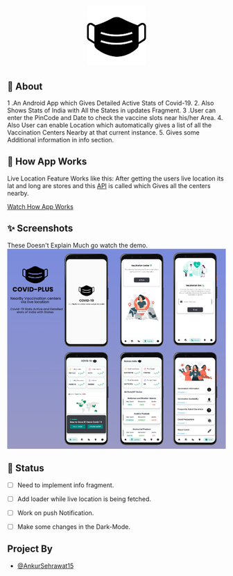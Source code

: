 
<h1 align="center">
  <img src="https://github.com/Ankursehrawat15/COVID_Vaccination_Tracker-App/blob/master/ScreenShots/mask.png" width="136" alt="icon">

</h1>






## 🌟 About

1 .An Android App which Gives Detailed Active Stats of Covid-19. 
2. Also Shows Stats of India with All the States in updates Fragment.
3 .User can enter the PinCode and Date to check the vaccine slots near his/her Area.
4. Also User can enable Location which automatically gives a list of all the Vaccination Centers Nearby at that current instance.
5. Gives some Additional information in info section.

## 📃 How App Works
Live Location Feature Works like this: After getting the users live location its lat and long are stores and this [API](https://apisetu.gov.in/public/marketplace/api/cowin#/) is called which Gives all the centers nearby.

[Watch How App Works](https://drive.google.com/file/d/1fpW6QToy-flVKSrdeUx_HWiTCHrtUtSI/view?usp=sharing)

## ✨ Screenshots
 These Doesn't Explain Much go watch the demo.
![Covid Plus App](https://github.com/Ankursehrawat15/COVID_Vaccination_Tracker-App/blob/master/ScreenShots/image1.jpeg)


## 📃 Status
- [ ] Need to implement info fragment.
- [ ] Add loader while live location is being fetched.
- [ ] Work on push Notification.
- [ ] Make some changes in the Dark-Mode.



 ## Project By
- [@AnkurSehrawat15](https://github.com/Ankursehrawat15)
